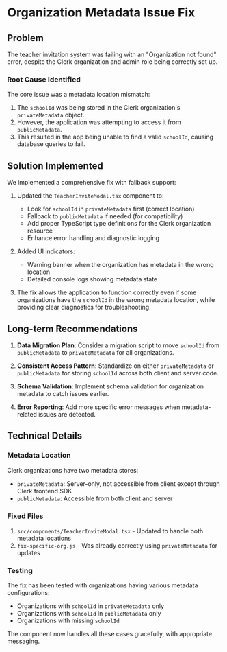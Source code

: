 # Organization Metadata Issue Fix

## Problem

The teacher invitation system was failing with an "Organization not found" error, despite the Clerk organization and admin role being correctly set up.

### Root Cause Identified

The core issue was a metadata location mismatch:

1. The `schoolId` was being stored in the Clerk organization's `privateMetadata` object.
2. However, the application was attempting to access it from `publicMetadata`.
3. This resulted in the app being unable to find a valid `schoolId`, causing database queries to fail.

## Solution Implemented

We implemented a comprehensive fix with fallback support:

1. Updated the `TeacherInviteModal.tsx` component to:
   - Look for `schoolId` in `privateMetadata` first (correct location)
   - Fallback to `publicMetadata` if needed (for compatibility)
   - Add proper TypeScript type definitions for the Clerk organization resource
   - Enhance error handling and diagnostic logging

2. Added UI indicators:
   - Warning banner when the organization has metadata in the wrong location
   - Detailed console logs showing metadata state

3. The fix allows the application to function correctly even if some organizations have the `schoolId` in the wrong metadata location, while providing clear diagnostics for troubleshooting.

## Long-term Recommendations

1. **Data Migration Plan**: Consider a migration script to move `schoolId` from `publicMetadata` to `privateMetadata` for all organizations.

2. **Consistent Access Pattern**: Standardize on either `privateMetadata` or `publicMetadata` for storing `schoolId` across both client and server code.

3. **Schema Validation**: Implement schema validation for organization metadata to catch issues earlier.

4. **Error Reporting**: Add more specific error messages when metadata-related issues are detected.

## Technical Details

### Metadata Location

Clerk organizations have two metadata stores:
- `privateMetadata`: Server-only, not accessible from client except through Clerk frontend SDK
- `publicMetadata`: Accessible from both client and server

### Fixed Files

1. `src/components/TeacherInviteModal.tsx` - Updated to handle both metadata locations
2. `fix-specific-org.js` - Was already correctly using `privateMetadata` for updates

### Testing

The fix has been tested with organizations having various metadata configurations:
- Organizations with `schoolId` in `privateMetadata` only
- Organizations with `schoolId` in `publicMetadata` only
- Organizations with missing `schoolId`

The component now handles all these cases gracefully, with appropriate messaging. 